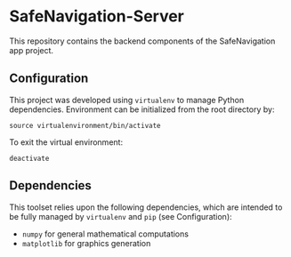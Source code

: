 # SafeNavigation-Server
This repository contains the backend components of the SafeNavigation app project.

Configuration
------------
This project was developed using `virtualenv` to manage Python dependencies. Environment can be initialized from the root directory by:
```
source virtualenvironment/bin/activate
```
To exit the virtual environment:
```
deactivate
```

Dependencies
------------
This toolset relies upon the following dependencies, which are intended to be fully managed by `virtualenv` and `pip` (see Configuration):
* `numpy` for general mathematical computations
* `matplotlib` for graphics generation
